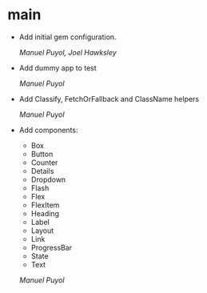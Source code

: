 # main

* Add initial gem configuration.

    *Manuel Puyol, Joel Hawksley*

* Add dummy app to test

    *Manuel Puyol*

* Add Classify, FetchOrFallback and ClassName helpers

    *Manuel Puyol*

* Add components:
    * Box
    * Button
    * Counter
    * Details
    * Dropdown
    * Flash
    * Flex
    * FlexItem
    * Heading
    * Label
    * Layout
    * Link
    * ProgressBar
    * State
    * Text

    *Manuel Puyol*
